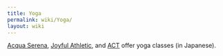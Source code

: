 ```yaml
---
title: Yoga
permalink: wiki/Yoga/
layout: wiki
---
```


[Acqua Serena](/wiki/Acqua_Serena "wikilink"), [Joyful
Athletic](/wiki/Joyful_Athletic "wikilink"), and [ACT](ACT "wikilink") offer
yoga classes (in Japanese).
